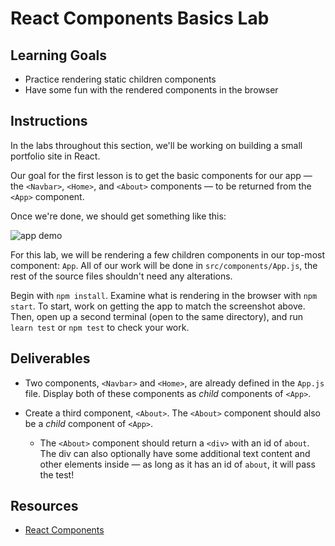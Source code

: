 # React Components Basics Lab

## Learning Goals

- Practice rendering static children components
- Have some fun with the rendered components in the browser

## Instructions

In the labs throughout this section, we'll be working on building a small
portfolio site in React.

Our goal for the first lesson is to get the basic components for our app &mdash; the
`<Navbar>`, `<Home>`, and `<About>` components &mdash; to be returned from the
`<App>` component.

Once we're done, we should get something like this:

![app demo](https://curriculum-content.s3.amazonaws.com/react/demo.png)

For this lab, we will be rendering a few children components in our top-most
component: `App`. All of our work will be done in `src/components/App.js`, the rest of the
source files shouldn't need any alterations.

Begin with `npm install`. Examine what is rendering in the browser with
`npm start`. To start, work on getting the app to match the screenshot above. Then, open up a second terminal (open to the same directory), and run `learn test` or `npm test` to check your work.

## Deliverables

- Two components, `<Navbar>` and `<Home>`, are already defined in the `App.js`
  file. Display both of these components as _child_ components of `<App>`.

- Create a third component, `<About>`. The `<About>` component should also be a
  _child_ component of `<App>`.

  - The `<About>` component should return a `<div>` with an id of `about`. The
    div can also optionally have some additional text content and other elements
    inside &mdash; as long as it has an id of `about`, it will pass the test!

## Resources

- [React Components](https://reactjs.org/docs/components-and-props.html)
